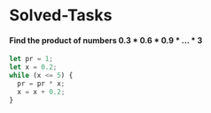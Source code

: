# Solved-Tasks
#### Find the product of numbers 0.3 * 0.6 * 0.9 * ... * 3
````javascript
let pr = 1; 
let x = 0.2; 
while (x <= 5) {
  pr = pr * x;
  x = x + 0.2;
}



````




